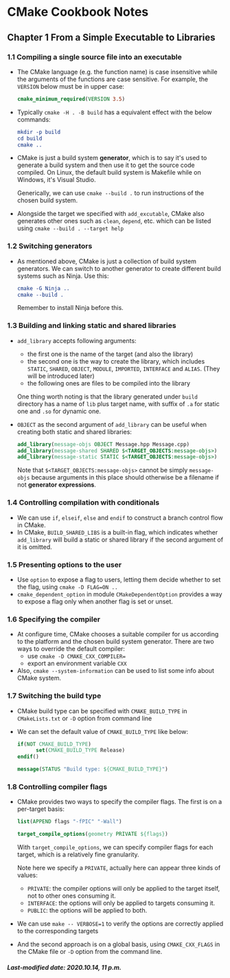 # CMake Cookbook Notes

## Chapter 1  From a Simple Executable to Libraries

### 1.1  Compiling a single source file into an executable

+ The CMake language (e.g. the function name) is case insensitive while the arguments of the functions are case sensitive. For example, the `VERSION` below must be in upper case:

  ```cmake
  cmake_minimum_required(VERSION 3.5)
  ```

+ Typically `cmake -H . -B build` has a equivalent effect with the below commands:

  ```cmake
  mkdir -p build
  cd build
  cmake ..
  ```

+ CMake is just a build system **generator**, which is to say it's used to generate a build system and then use it to get the source code compiled. On Linux, the default build system is Makefile while on Windows, it's Visual Studio.

  Generically, we can use `cmake --build .` to run instructions of the chosen build system.

+ Alongside the target we specified with `add_excutable`, CMake also generates other ones such as `clean`, `depend`, etc. which can be listed using `cmake --build . --target help`

### 1.2  Switching generators

+ As mentioned above, CMake is just a collection of build system generators. We can switch to another generator to create different build systems such as Ninja. Use this:

  ```cmake
  cmake -G Ninja ..
  cmake --build .
  ```

  Remember to install Ninja before this.

### 1.3  Building and linking static and shared libraries

+ `add_library` accepts following arguments:

  + the first one is the name of the target (and also the library)
  + the second one is the way to create the library, which includes `STATIC`, `SHARED`, `OBJECT`, `MODULE`, `IMPORTED`, `INTERFACE` and `ALIAS`. (They will be introduced later)
  + the following ones are files to be compiled into the library

  One thing worth noting is that the library generated under `build` directory has a name of `lib` plus target name, with suffix of `.a` for static one and `.so` for dynamic one.

+ `OBJECT` as the second argument of `add_library` can be useful when creating both static and shared libraries:

  ```cmake
  add_library(message-objs OBJECT Message.hpp Message.cpp)
  add_library(message-shared SHARED $<TARGET_OBJECTS:message-objs>)
  add_library(message-static STATIC $<TARGET_OBJECTS:message-objs>)
  ```

  Note that `$<TARGET_OBJECTS:message-objs>` cannot be simply `message-objs` because arguments in this place should otherwise be a filename if not **generator expressions**.

### 1.4  Controlling compilation with conditionals

+ We can use `if`, `elseif`, `else` and `endif` to construct a branch control flow in CMake.
+ In CMake, `BUILD_SHARED_LIBS` is a built-in flag, which indicates whether `add_library` will build a static or shared library if the second argument of it is omitted. 

### 1.5  Presenting options to the user

+ Use `option` to expose a flag to users, letting them decide whether to set the flag, using `cmake -D FLAG=ON ..`
+ `cmake_dependent_option` in module `CMakeDependentOption` provides a way to expose a flag only when another flag is set or unset.

### 1.6  Specifying the compiler

+ At configure time, CMake chooses a suitable compiler for us according to the platform and the chosen build system generator. There are two ways to override the default compiler:
  + use `cmake -D CMAKE_CXX_COMPILER=`
  + export an environment variable `CXX` 
+ Also, `cmake --system-information` can be used to list some info about CMake system.

### 1.7  Switching the build type

+ CMake build type can be specified with `CMAKE_BUILD_TYPE` in `CMakeLists.txt` or `-D` option from command line

+ We can set the default value of `CMAKE_BUILD_TYPE` like below:

  ```cmake
  if(NOT CMAKE_BUILD_TYPE)
    	set(CMAKE_BUILD_TYPE Release)
  endif()
  
  message(STATUS "Build type: ${CMAKE_BUILD_TYPE}")
  ```

### 1.8  Controlling compiler flags

+ CMake provides two ways to specify the compiler flags. The first is on a per-target basis:

  ```cmake
  list(APPEND flags "-fPIC" "-Wall")
  
  target_compile_options(geometry PRIVATE ${flags})
  ```

  With `target_compile_options`, we can specify compiler flags for each target, which is a relatively fine granularity.

  Note here we specify a `PRIVATE`, actually here can appear three kinds of values:

  + `PRIVATE`: the compiler options will only be applied to the target itself, not to other ones consuming it.
  + `INTERFACE`: the options will only be applied to targets consuming it.
  + `PUBLIC`: the options will be applied to both.

+ We can use `make -- VERBOSE=1` to verify the options are correctly applied to the corresponding targets

+ And the second approach is on a global basis, using `CMAKE_CXX_FLAGS` in the CMake file or `-D` option from the command line.

##### Last-modified date: 2020.10.14, 11 p.m.